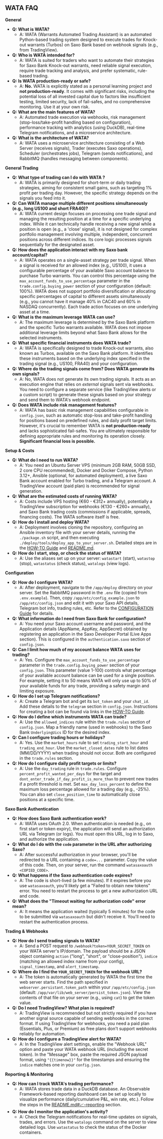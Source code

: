 ## WATA FAQ

**General**

*   **Q: What is WATA?**
    *   A: WATA (Warrants Automated Trading Assistant) is an automated Python-based trading system designed to execute trades for Knock-out warrants (Turbos) on Saxo Bank based on webhook signals (e.g., from TradingView).
*   **Q: Who is WATA intended for?**
    *   A: WATA is suited for traders who want to automate their strategies for Saxo Bank Knock-out warrants, need reliable signal execution, require trade tracking and analysis, and prefer systematic, rule-based trading.
*   **Q: Is WATA production-ready or safe?**
    *   A: **No.** WATA is explicitly stated as a personal learning project and **not production-ready**. It comes with significant risks, including the potential loss of all invested capital due to factors like insufficient testing, limited security, lack of fail-safes, and no comprehensive monitoring. Use it at your own risk.
*   **Q: What are the main features of WATA?**
    *   A: Automated trade execution via webhooks, risk management (stop-loss/take-profit handling based on configuration), performance tracking with analytics (using DuckDB), real-time Telegram notifications, and a microservice architecture.
*   **Q: What is the architecture of WATA?**
    *   A: WATA uses a microservice architecture consisting of a Web Server (receives signals), Trader (executes Saxo operations), Scheduler (orchestrates jobs), Telegram (sends notifications), and RabbitMQ (handles messaging between components).

**General Trading**

*   **Q: What type of trading can I do with WATA ?**
    *   A: WATA is primarily designed for short-term or daily trading strategies, aiming for consistent small gains, such as targeting 1% profit per trading day. However, the specific strategy depends on the signals you feed into it.
*   **Q: Can WATA manage multiple different positions simultaneously (e.g., long US100 and short FRA40)?**
    *   A: WATA current design focuses on processing one trade signal and managing the resulting position at a time for a specific underlying index. While it can technically handle receiving a new signal while a position is open (e.g., a 'close' signal), it is not designed for complex portfolio management involving multiple, independent, concurrent positions across different indices. Its core logic processes signals sequentially for the designated asset.
*   **Q: How does the application interact with my Saxo bank account/capital?**
    *   A: WATA operates on a single-asset strategy per trade signal. When a signal is received for an allowed index (e.g., US100), it uses a configurable percentage of your available Saxo account balance to purchase Turbo warrants. You can control this percentage using the `max_account_funds_to_use_percentage` parameter in the `trade.config.buying_power` section of your configuration (default: 100%). WATA does not support portfolio diversification or allocating specific percentages of capital to different assets simultaneously (e.g., you cannot have it manage 40% in CAC40 and 60% in NASDAQ concurrently). Each trade action focuses on one underlying asset at a time.
*   **Q: What is the maximum leverage WATA can use?**
    *   A: The maximum leverage is determined by the Saxo Bank platform and the specific Turbo warrants available. WATA does not impose additional leverage limits beyond what Saxo Bank allows for the selected instruments.
*   **Q: What specific financial instruments does WATA trade?**
    *   A: WATA is specifically designed to trade Knock-out warrants, also known as Turbos, available on the Saxo Bank platform. It identifies these instruments based on the underlying index specified in the trading signal (e.g., US100, FRA40) and your configuration.
*   **Q: Where do the trading signals come from? Does WATA generate its own signals?**
    *   A: No, WATA does not generate its own trading signals. It acts as an execution engine that relies on *external* signals sent via webhooks. You need to configure a separate service (like TradingView alerts or a custom script) to generate these signals based on your strategy and send them to WATA's webhook endpoint.
*   **Q: Does WATA include risk management features?**
    *   A: WATA has basic risk management capabilities configurable in `config.json`, such as automatic stop-loss and take-profit handling for positions based on predefined rules, and daily profit target limits. However, it's crucial to remember WATA is **not production-ready** and lacks sophisticated fail-safes. You are ultimately responsible for defining appropriate rules and monitoring its operation closely. **Significant financial loss is possible.**


**Setup & Costs**

*   **Q: What do I need to run WATA?**
    *   A: You need an Ubuntu Server VPS (minimum 2GB RAM, 50GB SSD, 2 core CPU recommended), Docker and Docker Compose, Python 3.12+, Ansible (optional, for automated deployment), a live Saxo Bank account enabled for Turbo trading, and a Telegram account. A TradingView account (paid plan) is recommended for signal generation.
*   **Q: What are the estimated costs of running WATA?**
    *   A: Costs include VPS hosting (€60 - €312+ annually), potentially a TradingView subscription for webhooks (€130 - €260+ annually), and Saxo Bank trading costs (commissions if applicable, spreads, financing costs). The WATA software itself is free.
*   **Q: How do I install and deploy WATA?**
    *   A: Deployment involves cloning the repository, configuring an Ansible inventory file with your server details, running the `./package.sh` script, and then executing `./deploy/tools/deploy_app_to_your_server.sh`. Detailed steps are in the [HOW-TO Guide](docs/HOW-TO.md) and [README.md](README.md).
*   **Q: How do I start, stop, or check the status of WATA?**
    *   A: Use the aliases set up on your server: `watastart` (start), `watastop` (stop), `watastatus` (check status), `watalogs` (view logs).

**Configuration**

*   **Q: How do I configure WATA?**
    *   A: After deployment, navigate to the `/app/deploy` directory on your server. Set the RabbitMQ password in the `.env` file (copied from `.env.example`). Then, copy `/app/etc/config_example.json` to `/app/etc/config.json` and edit it with your Saxo API details, Telegram bot info, trading rules, etc. Refer to the [CONFIGURATION Guide](docs/CONFIGURATION.md) for details.
*   **Q: What information do I need from Saxo Bank for configuration?**
    *   A: You need your Saxo account username and password, and the Application details (AppName, AppKey, AppSecret) obtained by registering an application in the Saxo Developer Portal (Live Apps section). This is configured in the `authentication.saxo` section of `config.json`.
*   **Q: Can I limit how much of my account balance WATA uses for trading?**
    *   A: Yes. Configure the `max_account_funds_to_use_percentage` parameter in the `trade.config.buying_power` section of your `config.json`. This parameter (value 1-100) controls what percentage of your available account balance can be used for a single position. For example, setting it to 50 means WATA will only use up to 50% of your available funds for any trade, providing a safety margin and limiting exposure.
*   **Q: How do I set up Telegram notifications?**
    *   A: Create a Telegram bot and get its `bot_token` and your `chat_id`. Add these details to the `telegram` section in `config.json`. Instructions for creating a bot can be found via links in the [HOW-TO Guide](docs/HOW-TO.md).
*   **Q: How do I define which instruments WATA can trade?**
    *   A: Use the `allowed_indices` rule within the `trade.rules` section of `config.json`. Map a friendly name (used in webhooks) to the Saxo Bank `UnderlyingUics` ID for the desired index.
*   **Q: Can I configure trading hours or holidays?**
    *   A: Yes. Use the `market_hours` rule to set `trading_start_hour` and `trading_end_hour`. Use the `market_closed_dates` rule to list dates (MM/DD/YYYY) when trading should not occur. Both are configured in the `trade.rules` section.
*   **Q: How do I configure daily profit targets or limits?**
    *   A: Use the `day_trading` rule in `trade.rules`. Configure `percent_profit_wanted_per_days` for the target and `dont_enter_trade_if_day_profit_is_more_than` to prevent new trades if a profit threshold is met. Set `max_day_loss_percent` to define the maximum loss percentage allowed for a trading day (e.g., -25%). You can also set `close_position_time` to automatically close positions at a specific time.

**Saxo Bank Authentication**

*   **Q: How does Saxo Bank authentication work?**
    *   A: WATA uses OAuth 2.0. When authentication is needed (e.g., on first start or token expiry), the application will send an authorization URL via Telegram (or logs). You must open this URL, log in to Saxo, and authorize the application.
*   **Q: What do I do with the `code` parameter in the URL after authorizing Saxo?**
    *   A: After successful authorization in your browser, you'll be redirected to a URL containing a `code=...` parameter. Copy the value of this code. Then, on your server, run the command `watasaxoauth <COPIED_CODE>`.
*   **Q: What happens if the Saxo authentication code expires?**
    *   A: The code is short-lived (a few minutes). If it expires before you use `watasaxoauth`, you'll likely get a "Failed to obtain new tokens" error. You need to restart the process to get a new authorization URL and code.
*   **Q: What does the "Timeout waiting for authorization code" error mean?**
    *   A: It means the application waited (typically 5 minutes) for the code to be submitted via `watasaxoauth` but didn't receive it. You'll need to restart the authentication process.

**Trading & Webhooks**

*   **Q: How do I send trading signals to WATA?**
    *   A: Send a POST request to `/webhook?token=YOUR_SECRET_TOKEN` on your WATA server's IP/domain. The payload should be a JSON object containing `action` ("long", "short", or "close-position"), `indice` (matching an allowed index name from your config), `signal_timestamp`, and `alert_timestamp`.
*   **Q: Where do I find the `YOUR_SECRET_TOKEN` for the webhook URL?**
    *   A: The token is automatically generated by WATA the first time the web server starts. Find the path specified in `webserver.persistant.token_path` within your `/app/etc/config.json` (default: `/app/var/lib/web_server/persist_token.json`). View the contents of that file on your server (e.g., using `cat`) to get the token value.
*   **Q: Do I need TradingView? What plan is required?**
    *   A: TradingView is recommended but not strictly required if you have another signal source capable of sending webhooks in the correct format. If using TradingView for webhooks, you need a paid plan (Essentials, Plus, or Premium) as free plans don't support webhooks reliably for automation.
*   **Q: How do I configure a TradingView alert for WATA?**
    *   A: In the TradingView alert settings, enable the "Webhook URL" option and paste your WATA webhook URL (including the secret token). In the "Message" box, paste the required JSON payload format, using `"{{timenow}}"` for the timestamps and ensuring the `indice` matches one in your `config.json`.

**Reporting & Monitoring**

*   **Q: How can I track WATA's trading performance?**
    *   A: WATA stores trade data in a DuckDB database. An Observable Framework-based reporting dashboard can be set up locally to visualize performance (daily/cumulative P&L, win rate, etc.). Follow the steps in the [README.md#📈-reporting](../README.md#%F0%9F%93%88-reporting) section.
*   **Q: How do I monitor the application's activity?**
    *   A: Check the Telegram notifications for real-time updates on signals, trades, and errors. Use the `watalogs` command on the server to view detailed logs. Use `watastatus` to check the status of the Docker containers.

